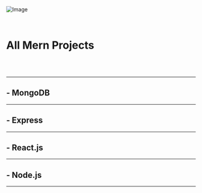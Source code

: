 <br>
<br>



![Image](https://miro.medium.com/v2/1*FVtCyRdJ6KOr4YswTtwMeA.jpeg)  

<br>


 # All Mern Projects


<br>
<br>



---
## - MongoDB
---


## - Express
---

## - React.js
---
## - Node.js
---

